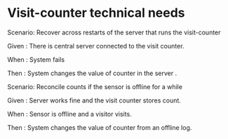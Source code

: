 # Visit-counter technical needs

Scenario: Recover across restarts of the server
that runs the visit-counter

  Given : There is central server connected to the visit counter.
  
  When : System fails
  
  Then : System changes the value of counter in the server .

Scenario: Reconcile counts if the sensor is offline for a while

  Given : Server works fine and the visit counter stores count.
  
  When : Sensor is offline and a visitor visits.
  
  Then : System changes the value of counter from an offline log.

